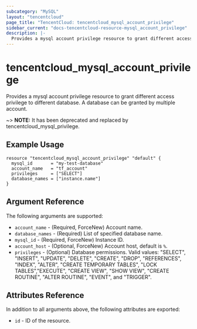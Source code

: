 ```yaml
---
subcategory: "MySQL"
layout: "tencentcloud"
page_title: "TencentCloud: tencentcloud_mysql_account_privilege"
sidebar_current: "docs-tencentcloud-resource-mysql_account_privilege"
description: |-
  Provides a mysql account privilege resource to grant different access privilege to different database. A database can be granted by multiple account.
---
```


# tencentcloud_mysql_account_privilege

Provides a mysql account privilege resource to grant different access privilege to different database. A database can be granted by multiple account.

~> **NOTE:** It has been deprecated and replaced by  tencentcloud_mysql_privilege.

## Example Usage

```hcl
resource "tencentcloud_mysql_account_privilege" "default" {
  mysql_id       = "my-test-database"
  account_name   = "tf_account"
  privileges     = ["SELECT"]
  database_names = ["instance.name"]
}
```

## Argument Reference

The following arguments are supported:

* `account_name` - (Required, ForceNew) Account name.
* `database_names` - (Required) List of specified database name.
* `mysql_id` - (Required, ForceNew) Instance ID.
* `account_host` - (Optional, ForceNew) Account host, default is `%`.
* `privileges` - (Optional) Database permissions. Valid values: "SELECT", "INSERT", "UPDATE", "DELETE", "CREATE", "DROP", "REFERENCES", "INDEX", "ALTER", "CREATE TEMPORARY TABLES", "LOCK TABLES","EXECUTE", "CREATE VIEW", "SHOW VIEW", "CREATE ROUTINE", "ALTER ROUTINE", "EVENT", and "TRIGGER".

## Attributes Reference

In addition to all arguments above, the following attributes are exported:

* `id` - ID of the resource.



